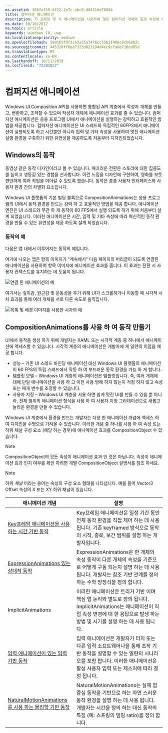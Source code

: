 ```yaml
---
ms.assetid: 386faf59-8f22-2e7c-abc9-d04216e78894
title: 컴퍼지션 애니메이션
description: 키 프레임 및 식 애니메이션을 사용하여 많은 컴퍼지션 개체와 효과 속성에 애니메이션 효과를 줄 수 있으므로 UI 요소의 속성을 시간에 따라 또는 계산을 기준으로 변경할 수 있습니다.
ms.date: 10/10/2017
ms.topic: article
keywords: windows 10, uwp
ms.localizationpriority: medium
ms.openlocfilehash: 5991b5f9f3c63a25a7476cc35621488c6cb60b2c
ms.sourcegitcommit: 445320ff0ee7323d823194d4ec9cfa6e710ed85d
ms.translationtype: MT
ms.contentlocale: ko-KR
ms.lasthandoff: 10/11/2019
ms.locfileid: "72281827"
---
```

# <a name="composition-animations"></a>컴퍼지션 애니메이션

Windows.UI.Composition API를 사용하면 통합된 API 계층에서 작성자 개체를 만들고, 변환하고, 조작할 수 있으며 작성자 개체에 애니메이션 효과를 줄 수 있습니다. 컴퍼지션 애니메이션은 응용 프로그램 UI에서 애니메이션을 실행하는 강력하고 효율적인 방법을 제공합니다. 컴퍼지션 애니메이션은 UI 스레드와 독립적인 60FPS에서 애니메이션이 실행되도록 하고 시간뿐만 아니라 입력 및 기타 속성을 사용하여 멋진 애니메이션 실행 환경을 구축하기 위한 유연성을 제공하도록 처음부터 디자인되었습니다.

## <a name="motion-in-windows"></a>Windows의 동작

동영상 같은 동작 디자인이라고 볼 수 있습니다. 매끄러운 전환은 스토리에 대한 집중도를 높이고 생동감 있는 경험을 선사합니다. 이런 느낌을 디자인에 구현하여, 영화를 보듯 편안하게 여러 작업을 이어갈 수 있도록 했습니다. 동작은 종종 사용자 인터페이스와 사용자 환경 간의 차별화 요소입니다.

Windows UI 플랫폼의 기본 빌딩 블록으로 CompositionAnimations는 응용 프로그램의 UI에서 동작 환경을 만드는 강력 하 고 효율적인 방법을 제공 합니다. 애니메이션 엔진은 UI 스레드와 무관 하 게 동작이 60 FPS에서 실행 되도록 하기 위해 처음부터 설계 되었습니다. 이러한 애니메이션은 시간, 입력 및 기타 속성에 따라 혁신적인 동작 환경을 만들 수 있는 유연성을 제공 하도록 설계 되었습니다.

### <a name="examples-of-motion"></a>동작의 예

다음은 앱 내에서 이루어지는 동작의 예입니다.

여기에 나오는 앱은 항목 이미지가 "계속해서" 다음 페이지의 머리글이 되도록 연결된 애니메이션을 사용하여 항목 이미지에 애니메이션 효과를 줍니다. 이 효과는 전환 시 사용자 컨텍스트를 유지하는 데 도움이 됩니다.

![연결 된 애니메이션의 예](images/animation/connected-animation-example.gif)

여기서는 깊이감, 원근감 및 운동성을 주기 위해 UI가 스크롤하거나 이동할 때 시각적 시차 효과를 통해 여러 개체를 서로 다른 속도로 움직입니다.

![목록 및 배경 이미지를 사용한 시차의 예](images/animation/parallax-example.gif)

## <a name="using-compositionanimations-to-create-motion"></a>CompositionAnimations를 사용 하 여 동작 만들기

UI에서 동작을 생성 하기 위해 개발자는 XAML 또는 시각적 계층 중 하나에서 애니메이션에 액세스할 수 있습니다. 시각적 계층의 애니메이션은 개발자에 게 일련의 이점을 제공 합니다.

- 성능 – 기존 UI 스레드 바인딩 애니메이션 대신 Windows UI 플랫폼의 애니메이션이 60 FPS의 독립 스레드에서 작동 하 여 부드러운 동작 환경을 가능 하 게 합니다.
- 템플릿 모델 – Windows UI 계층의 애니메이션은 템플릿입니다. 즉, 여러 개체에 대해 단일 애니메이션을 사용 하 고 이전 사용 방해 하지 않는지 걱정 하지 않고 속성 또는 매개 변수를 조정할 수 있습니다.
- 사용자 지정 – Windows UI 계층을 사용 하면 쉽게 멋진 UI를 만들 수 있을 뿐 아니라, 전체 범위의 애니메이션 형식을 사용 하 여 사용자 지정 그라데이션으로 새롭고 놀라운 환경을 만들 수 있습니다.

Windows UI 계층에서 환경을 만드는 개발자는 다양 한 애니메이션 개념에 액세스 하 여 디자인을 수명으로 가져올 수 있습니다. 이러한 개념 중 하나를 사용 하 여 속성 또는 하위 채널 구성 요소 (해당 하는 경우)에 애니메이션 효과를 CompositionObject 수 있습니다.

> [!NOTE]
> CompositionObject의 모든 속성이 애니메이션 효과 인 것은 아닙니다. 속성이 애니메이션 효과 인지 여부를 확인 하려면 개별 CompositionObject 설명서를 참조 하세요.

> [!NOTE]
> 하위 _채널_ 이라는 용어는 속성의 구성 요소 형태를 나타냅니다. 예를 들어 Vector3 Offset 속성의 X 또는 XY 하위 채널이 있습니다.

| 애니메이션 개념 | 설명 |
| ----------------- | ----------- |
| [Key프레임 애니메이션을 사용 하는 시간 기반 동작](time-animations.md)  | Key프레임 애니메이션은 일정 기간 동안 전체 동작 환경을 직접 제어 하는 데 사용 됩니다. 기존 keyframed 방식으로 동작의 시작, 종료, 보간 범위를 설명 하는 개발자입니다. |
| [ExpressionAnimations 있는 상대적 동작](relation-animations.md)  | ExpressionAnimations은 한 개체의 속성 동작이 다른 개체의 속성을 기준으로 어떻게 구동 되는지 설명 하는 데 사용 됩니다. 개발자는 참조 기반 관계를 정의 하는 수학 방정식을 정의 합니다. |
| ImplicitAnimations | 이러한 애니메이션은 트리거 기반 이며 핵심 앱 논리와 별도로 정의 됩니다. ImplicitAnimations는 애니메이션이 직접 속성 변경에 대 한 응답으로 발생 하는 방법 및 시기를 설명 하는 데 사용 됩니다. |
| [입력 애니메이션이 있는 입력 기반 동작](input-driven-animations.md)  | 입력 애니메이션은 개발자가 터치 또는 다른 입력 소프트웨어나을 통해 조작 기반 동작을 설명할 수 있는 일련의 시나리오를 포함 합니다. 이러한 애니메이션은 활성 사용자 입력 또는 제스처에 따라 결정 됩니다. |
| [NaturalMotionAnimations를 사용 하는 물리학 기반 동작](natural-animations.md)  | NaturalMotionAnimations는 실제 힘 중심 동작을 기반으로 하는 자연 스러운 동작 환경을 설명 하는 데 사용 됩니다. 개발자는 시간을 정의 하는 대신 동작의 특징 (예: 스프링의 댐핑 ratio)을 정의 합니다. |
